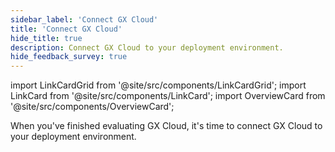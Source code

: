 ```yaml
---
sidebar_label: 'Connect GX Cloud'
title: 'Connect GX Cloud'
hide_title: true
description: Connect GX Cloud to your deployment environment.
hide_feedback_survey: true
---
```


import LinkCardGrid from '@site/src/components/LinkCardGrid';
import LinkCard from '@site/src/components/LinkCard';
import OverviewCard from '@site/src/components/OverviewCard';

<OverviewCard title={frontMatter.title}>
  When you've finished evaluating GX Cloud, it's time to connect GX Cloud to your deployment environment.
</OverviewCard>

<LinkCardGrid>
  <LinkCard topIcon label="Connect GX Cloud to PostgreSQL" description="Start using GX Cloud with PostgreSQL." to="/cloud/connect/connect_postgresql" icon="/img/postgresql_icon.svg" />
  <LinkCard topIcon label="Connect GX Cloud to Snowflake" description="Start using GX Cloud with Snowflake." to="/cloud/connect/connect_snowflake" icon="/img/snowflake_icon.png" />
  <LinkCard topIcon label="Connect GX Cloud to Databricks SQL" description="Start using GX Cloud with Databricks SQL." to="/cloud/connect/connect_databrickssql" icon="/img/databricks_icon.svg" />
  <LinkCard topIcon label="Connect GX Cloud and Airflow" description="Use Airflow to run recurring GX Cloud validations." to="/cloud/connect/connect_airflow" icon="/img/airflow_icon.png" />
  <LinkCard topIcon label="Connect to GX Cloud with Python" description="Start using GX Cloud with Python." to="/cloud/connect/connect_python" icon="/img/python_icon.svg" />
</LinkCardGrid>